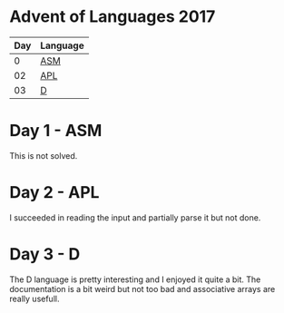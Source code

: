 # Advent of Languages 2017

| Day | Language |
| -   | - |
| 0  | [ASM](/01-asm) |
| 02 | [APL](/02-apl) |
| 03 | [D](/03-d) |

# Day 1 - ASM

This is not solved.

# Day 2 - APL

I succeeded in reading the input and partially parse it but not done.

# Day 3 - D

The D language is pretty interesting and I enjoyed it quite a bit. The documentation is a bit weird but not too bad and associative arrays are really usefull.
